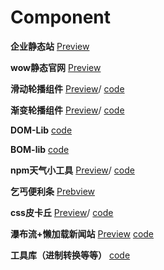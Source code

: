 # Component
**企业静态站**
[Preview](https://leeeozhang.github.io/Demo-Components/The%20Grandmaster/dist/)

**wow静态官网**
[Preview](https://leeeozhang.github.io/Demo-Components/wow/index.html) 

**滑动轮播组件**
[Preview](https://leeeozhang.github.io/Demo-Components/carousel-slide/index.html)/
[code](https://github.com/LeeeoZhang/Demo-Components/tree/master/carousel-slide)

**渐变轮播组件**
[Preview](https://leeeozhang.github.io/Demo-Components/carousel-fade/index.html)/
[code](https://github.com/LeeeoZhang/Demo-Components/tree/master/carousel-fade)

**DOM-Lib**
[code](https://github.com/LeeeoZhang/Demo-Components/tree/master/DOM-lib)

**BOM-lib**
[code](https://github.com/LeeeoZhang/Demo-Components/tree/master/BOM-lib)

**npm天气小工具**
[Preview](https://www.npmjs.com/package/weather_leo)/
[code](https://github.com/LeeeoZhang/Demo-Components/tree/master/weather_npm)

**乞丐便利条**
[Prebview](https://leeeozhang.github.io/Demo-Components/easy_sticky/index.html)

**css皮卡丘**
[Preview](https://leeeozhang.github.io/Demo-Components/pikachu/index.html)/
[code](https://github.com/LeeeoZhang/Demo-Components/tree/master/pikachu)

**瀑布流+懒加载新闻站**
[Preview](https://leeeozhang.github.io/Demo-Components/news_waterfall/)
[code](https://github.com/LeeeoZhang/Demo-Components/tree/master/news_waterfall)

**工具库（进制转换等等）**
[code](https://github.com/LeeeoZhang/Demo-Components/tree/master/Tool)